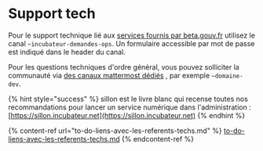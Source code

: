 # Support tech

Pour le support technique lié aux [services fournis par beta.gouv.fr](broken-reference) utilisez le canal `~incubateur-demandes-ops`. Un formulaire accessible par mot de passe est indiqué dans le header du canal.

Pour les questions techniques d'ordre général, vous pouvez solliciter la communauté via [des canaux mattermost dédiés](../../../les-outils-de-la-communaute/mattermost/canaux-recommandes.md) , par exemple `~domaine-dev`.

{% hint style="success" %}
sillon est le livre blanc qui recense toutes nos recommandations pour lancer un service numérique dans l'administration : [https://sillon.incubateur.net](https://sillon.incubateur.net)
{% endhint %}

{% content-ref url="to-do-liens-avec-les-referents-techs.md" %}
[to-do-liens-avec-les-referents-techs.md](to-do-liens-avec-les-referents-techs.md)
{% endcontent-ref %}
